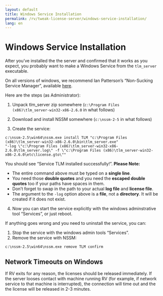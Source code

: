 ```yaml
---
layout: default
title: Windows Service Installation
permalink: /rv/tweak-license-server/windows-service-installation/
lang: en
---
```


# Windows Service Installation

After you’ve installed the the server and confirmed that it works as you expect, you probably want to make a Windows Service from the `tlm_server` executable.

On all versions of windows, we recommend Ian Patterson’s “Non-Sucking Service Manager”, available [here](http://iain.cx/src/nssm/).

Here are the steps (as Administrator):

1. Unpack tlm_server zip somewhere (`c:\Program Files (x86)\tlm_server-win32-x86-2.6.0` in what follows)

2. Download and install NSSM somewhere (`c:\nssm-2-5` in what follows)

3. Create the service:

```
c:\nssm-2.5\win64\nssm.exe install TLM "c:\Program Files (x86)\tlm_server-win32-x86-2.6.0\bin\tlm_server.exe"
"-log \"c:\Program Files (x86)\tlm_server-win32-x86-2.6.0\tlm_server.log\" -f \"c:\Program Files (x86)\tlm_server-win32-x86-2.6.0\etc\license.gto\""
```

You should see “Service TLM installed successfully!”. **Please Note:**

* The entire command above must be typed on a **single line**.
* You need those **double quotes** and you need the **escaped double quotes** too if your paths have spaces in them.
* Don’t forget to swap in the path to your actual **log file** and **license file**.
* The argument to the `-log` option above is a **file**, not a **directory**. It will be created if it does not exist.

4. Now you can start the service explicitly with the windows adminstrative tool “Services”, or just reboot.

If anything goes wrong and you need to uninstall the service, you can:

1. Stop the service with the windows admin tools “Services”.
2. Remove the service with NSSM:

```
c:\nssm-2.5\win64\nssm.exe remove TLM confirm
```

## Network Timeouts on Windows

If RV exits for any reason, the licenses should be released immediately. If the server looses contact with machine running RV (for example, if network service to that machine is interrupted), the connection will time out and the the license will be released in 2-3 minutes.
